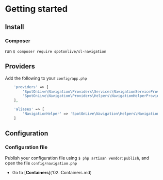 # Getting started

## Install

### Composer
run `$ composer require spotonlive/sl-navigation`

## Providers
Add the following to your `config/app.php`

```php
    'providers' => [
        'SpotOnLive\Navigation\Providers\Services\NavigationServiceProvider',
        'SpotOnLive\Navigation\Providers\Helpers\NavigationHelperProvider',
    ],

    'aliases' => [
        'NavigationHelper' => 'SpotOnLive\Navigation\Helpers\NavigationHelper',
    ]
```

## Configuration

### Configuration file
Publish your configuration file using `$ php artisan vendor:publish`, and open the file `config/navigation.php`

* Go to [**Containers**]('02. Containers.md)